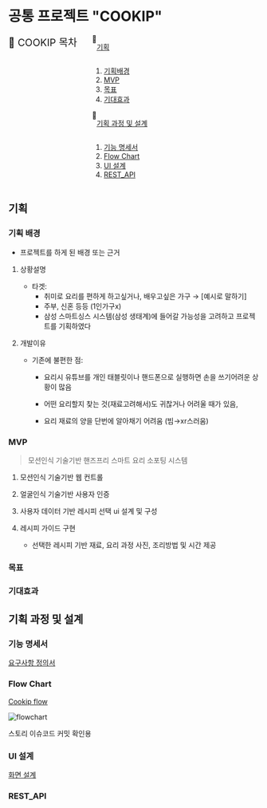 # 공통 프로젝트 "COOKIP"

<details open style="color:lightviolet; display:flex;">
  <summary style="font-size:20px; color:; display:flex;" >📍 COOKIP 목차</summary>
<details open style="margin:0 30px;">
<summary style=" display:flex;" >
📍

[기획](#기획)

</summary>

1. [기획배경](#기획-배경)
2. [MVP](#MVP)
3. [목표](#목표)
4. [기대효과](#기대효과)

</details>

<details open style="margin:0 30px;">
<summary style=" display:flex;" >
📍

[기획 과정 및 설계](#기획-과정-및-설계)

</summary>

1. [기능 명세서](#기능-명세서)
2. [Flow Chart](#Flow-Chart)
3. [UI 설계](#UI-설계)
4. [REST_API]()

</details>

</details>

## 기획

### 기획 배경

- 프로젝트를 하게 된 배경 또는 근거

1. 상황설명

   - 타겟:
     - 취미로 요리를 편하게 하고싶거나, 배우고싶은 가구 → [예시로 말하기]
     - 주부, 신혼 등등 (1인가구x)
     - 삼성 스마트싱스 시스템(삼성 생태계)에 들어갈 가능성을 고려하고 프로젝트를 기획하였다

2. 개발이유

   - 기존에 불편한 점:

     - 요리시 유튜브를 개인 태블릿이나 핸드폰으로 실행하면 손을 쓰기어려운 상황이 많음

     - 어떤 요리할지 찾는 것(재료고려해서)도 귀찮거나 어려울 때가 있음,

     - 요리 재료의 양을 단번에 알아채기 어려움 (빔→xr스러움)

### MVP

> 모션인식 기술기반 핸즈프리 스마트 요리 소포팅 시스템

1. 모션인식 기술기반 웹 컨트롤

2. 얼굴인식 기술기반 사용자 인증

3. 사용자 데이터 기반 레시피 선택 ui 설계 및 구성

4. 레시피 가이드 구현
   - 선택한 레시피 기반 재료, 요리 과정 사진, 조리방법 및 시간 제공

### 목표

### 기대효과

## 기획 과정 및 설계

### 기능 명세서

[요구사항 정의서](https://www.notion.so/0bd091f897064ac1809ac3fb8462ac9c?pvs=4)

### Flow Chart

[Cookip flow](https://www.figma.com/file/Rfzd2X98i9YYrVkpecnJYF/Cookip-Flow?type=whiteboard&node-id=0%3A1&t=A9ibwVcy4jzcrNQp-1)

![flowchart](/resources/CookipFlow.png)

스토리 이슈코드 커밋 확인용

### UI 설계

[화면 설계](https://www.figma.com/file/3gDewFhhCgFN9qokRDIFIU/Cookip-UI?type=design&node-id=1449%3A1489&mode=dev)

### REST_API
